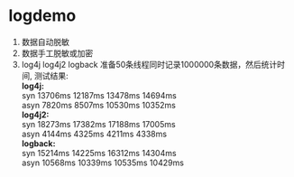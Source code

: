 # logdemo
1. 数据自动脱敏
2. 数据手工脱敏或加密
3. log4j log4j2 logback 准备50条线程同时记录1000000条数据，然后统计时间, 测试结果:  
**log4j:**  
syn 13706ms  12187ms 13478ms 14694ms  
asyn 7820ms 8507ms 10530ms 10352ms  
**log4j2:**  
syn 18273ms  17382ms 17188ms 17005ms  
asyn 4144ms 4325ms 4211ms 4338ms  
**logback:**  
syn 15214ms 14225ms 16312ms 14304ms  
asyn 10568ms 10339ms 10535ms 10429ms

